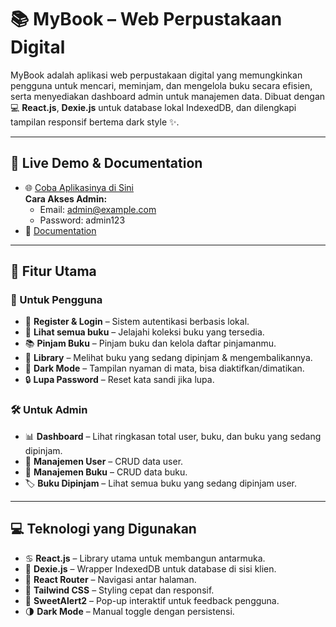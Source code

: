 # 📚 MyBook – Web Perpustakaan Digital

MyBook adalah aplikasi web perpustakaan digital yang memungkinkan pengguna untuk mencari, meminjam, dan mengelola buku secara efisien, serta menyediakan dashboard admin untuk manajemen data. Dibuat dengan 💻 **React.js**, **Dexie.js** untuk database lokal IndexedDB, dan dilengkapi tampilan responsif bertema dark style ✨.

---

## 👀 Live Demo  & Documentation
* 🌐 [Coba Aplikasinya di Sini](https://peminjaman-buku-sigma.vercel.app/)  
  **Cara Akses Admin:**  
    - Email: admin@example.com  
    - Password: admin123
* 📄 [Documentation](https://drive.google.com/file/d/1UepDNEujAybzl6kIoHveiwtW2jBmr268/view?usp=sharing)

---

## 🚀 Fitur Utama

### 👥 Untuk Pengguna

* 🔐 **Register & Login** – Sistem autentikasi berbasis lokal.
* 📖 **Lihat semua buku** – Jelajahi koleksi buku yang tersedia.
* 📚 **Pinjam Buku** – Pinjam buku dan kelola daftar pinjamanmu.
* 📂 **Library** – Melihat buku yang sedang dipinjam & mengembalikannya.
* 🌙 **Dark Mode** – Tampilan nyaman di mata, bisa diaktifkan/dimatikan.
* 🔒 **Lupa Password** – Reset kata sandi jika lupa.

### 🛠️ Untuk Admin

* 📊 **Dashboard** – Lihat ringkasan total user, buku, dan buku yang sedang dipinjam.
* 👤 **Manajemen User** – CRUD data user.
* 📘 **Manajemen Buku** – CRUD data buku.
* 🏷️ **Buku Dipinjam** – Lihat semua buku yang sedang dipinjam user.

---

## 💻 Teknologi yang Digunakan

* ♋️ **React.js** – Library utama untuk membangun antarmuka.
* 📁 **Dexie.js** – Wrapper IndexedDB untuk database di sisi klien.
* 🧹 **React Router** – Navigasi antar halaman.
* 🎨 **Tailwind CSS** – Styling cepat dan responsif.
* 🧁 **SweetAlert2** – Pop-up interaktif untuk feedback pengguna.
* 🌗 **Dark Mode** – Manual toggle dengan persistensi.

